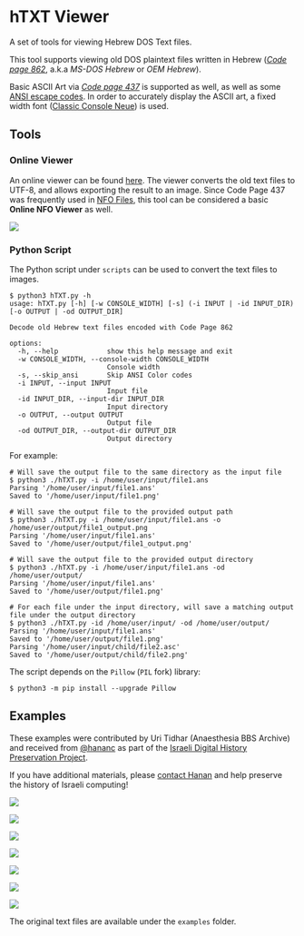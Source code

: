 # hTXT Viewer

A set of tools for viewing Hebrew DOS Text files. 

This tool supports viewing old DOS plaintext files written in Hebrew (*[Code page 862](https://en.wikipedia.org/wiki/Code_page_862)*, a.k.a *MS-DOS Hebrew* or *OEM Hebrew*). 

Basic ASCII Art via *[Code page 437](https://en.wikipedia.org/wiki/Code_page_437)* is supported as well, as well as some [ANSI escape codes](https://en.wikipedia.org/wiki/ANSI_escape_code). In order to accurately display the ASCII art, a fixed width font ([Classic Console Neue](http://webdraft.hu/fonts/classic-console/)) is used.

## Tools

### Online Viewer

An online viewer can be found [here](https://dvd848.github.io/hTXT-Viewer/hTXT.html). The viewer converts the old text files to UTF-8, and allows exporting the result to an image. Since Code Page 437 was frequently used in [NFO Files](https://en.wikipedia.org/wiki/.nfo), this tool can be considered a basic **Online NFO Viewer** as well.

![](images/online_tool.png)


### Python Script

The Python script under `scripts` can be used to convert the text files to images. 

```console
$ python3 hTXT.py -h
usage: hTXT.py [-h] [-w CONSOLE_WIDTH] [-s] (-i INPUT | -id INPUT_DIR) [-o OUTPUT | -od OUTPUT_DIR]

Decode old Hebrew text files encoded with Code Page 862

options:
  -h, --help            show this help message and exit
  -w CONSOLE_WIDTH, --console-width CONSOLE_WIDTH
                        Console width
  -s, --skip_ansi       Skip ANSI Color codes
  -i INPUT, --input INPUT
                        Input file
  -id INPUT_DIR, --input-dir INPUT_DIR
                        Input directory
  -o OUTPUT, --output OUTPUT
                        Output file
  -od OUTPUT_DIR, --output-dir OUTPUT_DIR
                        Output directory
```

For example:

```console
# Will save the output file to the same directory as the input file
$ python3 ./hTXT.py -i /home/user/input/file1.ans
Parsing '/home/user/input/file1.ans'
Saved to '/home/user/input/file1.png'

# Will save the output file to the provided output path
$ python3 ./hTXT.py -i /home/user/input/file1.ans -o /home/user/output/file1_output.png
Parsing '/home/user/input/file1.ans'
Saved to '/home/user/output/file1_output.png'

# Will save the output file to the provided output directory
$ python3 ./hTXT.py -i /home/user/input/file1.ans -od /home/user/output/
Parsing '/home/user/input/file1.ans'
Saved to '/home/user/output/file1.png'

# For each file under the input directory, will save a matching output file under the output directory
$ python3 ./hTXT.py -id /home/user/input/ -od /home/user/output/
Parsing '/home/user/input/file1.ans'
Saved to '/home/user/output/file1.png'
Parsing '/home/user/input/child/file2.asc'
Saved to '/home/user/output/child/file2.png'

```

The script depends on the `Pillow` (`PIL` fork) library:

```console
$ python3 -m pip install --upgrade Pillow
```

## Examples

These examples were contributed by Uri Tidhar (Anaesthesia BBS Archive) and received from [@hananc](https://twitter.com/hananc) as part of the [Israeli Digital History Preservation Project](https://digital-archive.org.il/). 

If you have additional materials, please [contact Hanan](https://digital-archive.org.il/donate-materials/) and help preserve the history of Israeli computing!

![](examples/AREA3x.png)

![](examples/D_AGE.png)

![](examples/EARTH01.png)

![](examples/TAKANON.png)

![](examples/TOPLINK.png)

![](examples/ULTI-01.png)

![](examples/ULTI-20.png)

The original text files are available under the `examples` folder.
